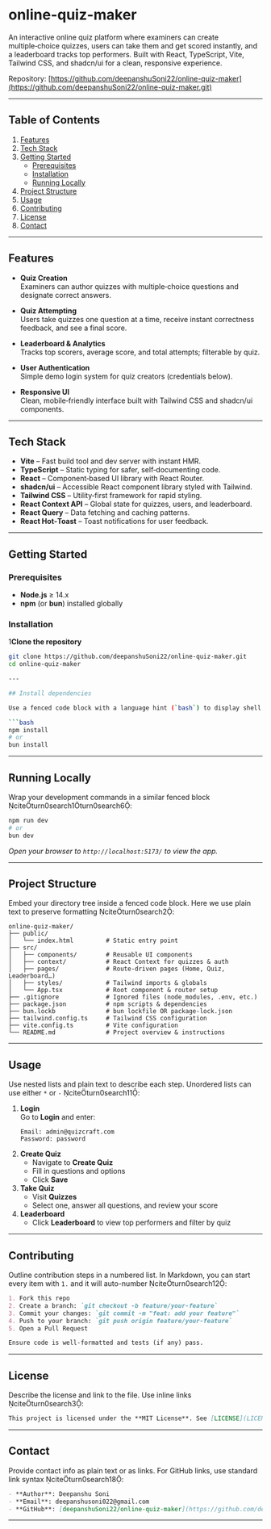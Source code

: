# online-quiz-maker

An interactive online quiz platform where examiners can create multiple‑choice quizzes, users can take them and get scored instantly, and a leaderboard tracks top performers. Built with React, TypeScript, Vite, Tailwind CSS, and shadcn/ui for a clean, responsive experience.

Repository: [https://github.com/deepanshuSoni22/online-quiz-maker](https://github.com/deepanshuSoni22/online-quiz-maker.git)

---

## Table of Contents

1. [Features](#features)  
2. [Tech Stack](#tech-stack)  
3. [Getting Started](#getting-started)  
   - [Prerequisites](#prerequisites)  
   - [Installation](#installation)  
   - [Running Locally](#running-locally)  
4. [Project Structure](#project-structure)  
5. [Usage](#usage)  
6. [Contributing](#contributing)  
7. [License](#license)  
8. [Contact](#contact)  

---

## Features

- **Quiz Creation**  
  Examiners can author quizzes with multiple‑choice questions and designate correct answers.

- **Quiz Attempting**  
  Users take quizzes one question at a time, receive instant correctness feedback, and see a final score.

- **Leaderboard & Analytics**  
  Tracks top scorers, average score, and total attempts; filterable by quiz.

- **User Authentication**  
  Simple demo login system for quiz creators (credentials below).

- **Responsive UI**  
  Clean, mobile‑friendly interface built with Tailwind CSS and shadcn/ui components.

---

## Tech Stack

- **Vite** – Fast build tool and dev server with instant HMR.  
- **TypeScript** – Static typing for safer, self‑documenting code.  
- **React** – Component‑based UI library with React Router.  
- **shadcn/ui** – Accessible React component library styled with Tailwind.  
- **Tailwind CSS** – Utility‑first framework for rapid styling.  
- **React Context API** – Global state for quizzes, users, and leaderboard.  
- **React Query** – Data fetching and caching patterns.  
- **React Hot‑Toast** – Toast notifications for user feedback.  

---

## Getting Started

### Prerequisites

- **Node.js** ≥ 14.x  
- **npm** (or **bun**) installed globally

### Installation

1**Clone the repository**  
   ```bash
   git clone https://github.com/deepanshuSoni22/online-quiz-maker.git
   cd online-quiz-maker

---

## Install dependencies

Use a fenced code block with a language hint (`bash`) to display shell commands citeturn0search6:

```bash
npm install
# or
bun install
```

---

## Running Locally

Wrap your development commands in a similar fenced block citeturn0search1turn0search6:

```bash
npm run dev
# or
bun dev
```

_Open your browser to `http://localhost:5173/` to view the app._

---

## Project Structure

Embed your directory tree inside a fenced code block. Here we use plain text to preserve formatting citeturn0search2:

```text
online-quiz-maker/
├── public/                
│   └── index.html         # Static entry point
├── src/
│   ├── components/        # Reusable UI components
│   ├── context/           # React Context for quizzes & auth
│   ├── pages/             # Route‑driven pages (Home, Quiz, Leaderboard…)
│   ├── styles/            # Tailwind imports & globals
│   └── App.tsx            # Root component & router setup
├── .gitignore             # Ignored files (node_modules, .env, etc.)
├── package.json           # npm scripts & dependencies
├── bun.lockb              # bun lockfile OR package-lock.json
├── tailwind.config.ts     # Tailwind CSS configuration
├── vite.config.ts         # Vite configuration
└── README.md              # Project overview & instructions
```

---

## Usage

Use nested lists and plain text to describe each step. Unordered lists can use either `*` or `-` citeturn0search11:

1. **Login**  
   Go to **Login** and enter:  
   ```text
   Email: admin@quizcraft.com  
   Password: password
   ```
2. **Create Quiz**  
   - Navigate to **Create Quiz**  
   - Fill in questions and options  
   - Click **Save**
3. **Take Quiz**  
   - Visit **Quizzes**  
   - Select one, answer all questions, and review your score  
4. **Leaderboard**  
   - Click **Leaderboard** to view top performers and filter by quiz  

---

## Contributing

Outline contribution steps in a numbered list. In Markdown, you can start every item with `1.` and it will auto-number citeturn0search12:

```markdown
1. Fork this repo  
2. Create a branch: `git checkout -b feature/your-feature`  
3. Commit your changes: `git commit -m "feat: add your feature"`  
4. Push to your branch: `git push origin feature/your-feature`  
5. Open a Pull Request  

Ensure code is well‑formatted and tests (if any) pass.
```

---

## License

Describe the license and link to the file. Use inline links citeturn0search3:

```markdown
This project is licensed under the **MIT License**. See [LICENSE](LICENSE) for details.
```

---

## Contact

Provide contact info as plain text or as links. For GitHub links, use standard link syntax citeturn0search18:

```markdown
- **Author**: Deepanshu Soni
- **Email**: deepanshusoni022@gmail.com 
- **GitHub**: [deepanshuSoni22/online-quiz-maker](https://github.com/deepanshuSoni22/online-quiz-maker)
```

---


